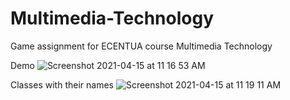 # Multimedia-Technology

Game assignment for ECENTUA course Multimedia Technology

Demo
![Screenshot 2021-04-15 at 11 16 53 AM](https://user-images.githubusercontent.com/57195698/114837206-225fc600-9ddc-11eb-811b-3049cdc54337.png)

Classes with their names
![Screenshot 2021-04-15 at 11 19 11 AM](https://user-images.githubusercontent.com/57195698/114837475-6b177f00-9ddc-11eb-837d-667cd6716c33.png)

